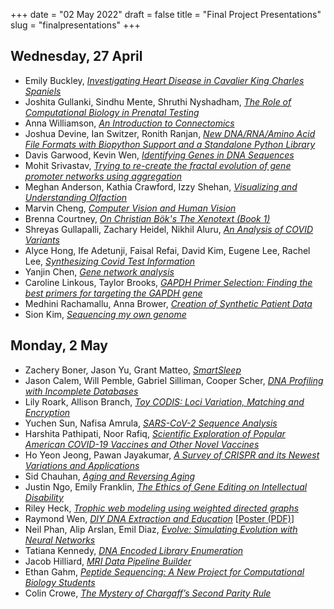 +++
date = "02 May 2022"
draft = false
title = "Final Project Presentations"
slug = "finalpresentations"
+++


## Wednesday, 27 April

- Emily Buckley, [_Investigating Heart Disease in Cavalier King Charles Spaniels_](https://www.dropbox.com/s/lr5ajd9c39ut9bh/emily-Final%20Project%20Slides.pptx?dl=0)
- Joshita Gullanki, Sindhu Mente, Shruthi Nyshadham, [_The Role of Computational Biology in Prenatal Testing_](https://www.dropbox.com/s/p8k46hiv8kjdo3e/shruti-CompBioFinalPresentation.pdf?dl=0)
- Anna Williamson, [_An Introduction to Connectomics_](https://www.dropbox.com/s/aqzk5l1hm3zvzsh/An_Introduction_to_Connectomics.pdf?dl=0)
- Joshua Devine, Ian Switzer, Ronith Ranjan, [_New DNA/RNA/Amino Acid File Formats with Biopython Support and a Standalone Python Library_](https://docs.google.com/presentation/d/1yTIyPk-WoluXkXlk82EeLNXu7kNfhDF9mfibI3uHveQ/edit#slide=id.p)
- Davis Garwood, Kevin Wen, [_Identifying Genes in DNA Sequences_](https://www.dropbox.com/s/ky3n88yzoqs2cu4/davis-Methodology_of_Gene_Prediction.html?dl=0)
- Mohit Srivastav, [_Trying to re-create the fractal evolution of gene promoter networks using aggregation_](https://www.dropbox.com/s/exazvcibl2tlpmm/mohit-final_presentation.pdf?dl=0)
- Meghan Anderson, Kathia Crawford, Izzy Shehan, [_Visualizing and Understanding Olfaction_](https://www.dropbox.com/s/tdegjvpp5u874iy/izzy-Computational%20Biology%20Final%20Project.pdf?dl=0)
- Marvin Cheng, [_Computer Vision and Human Vision_](https://marvinhcheng.github.io/computervision-vs-humanvision/)
- Brenna Courtney, [_On Christian Bök's The Xenotext (Book 1)_](https://www.dropbox.com/s/grzd6mstr1r577x/On%20Christian%20B%C3%B6k%E2%80%99s%20The%20Xenotext.pptx?dl=0)
- Shreyas Gullapalli, Zachary Heidel, Nikhil Aluru, [_An Analysis of COVID Variants_](https://docs.google.com/presentation/d/1-UWFMbLZMC0KKZg1R1trn0oOZRFsuWzkZqRWa5VZ6Tw/edit)
- Alyce Hong, Ife Adetunji, Faisal Refai, David Kim, Eugene Lee, Rachel Lee, [_Synthesizing Covid Test Information_](https://main.dwy70vyb5n1wo.amplifyapp.com/index.html)
- Yanjin Chen, [_Gene network analysis_](https://kindly-makeup-889.notion.site/Gene-regulatory-network-analysis-6165690cd6ce44568d3192aba07af173)
- Caroline Linkous, Taylor Brooks, [_GAPDH Primer Selection: Finding the best primers for targeting the GAPDH gene_](https://www.dropbox.com/s/nhug32l4qd70jaz/taylor-CS%20FINAL%20Presentation%20.pdf?dl=0)
- Medhini Rachamallu, Anna Brower, [_Creation of Synthetic Patient Data_](https://www.dropbox.com/s/9mnrarrlo7ib7oq/medhini-Final%20Project%20Presentation.pptx?dl=0)
- Sion Kim, [_Sequencing my own genome_](https://www.dropbox.com/s/udjm5ngd0v5ejuf/sion-Final%20Presentation%20-%20Cracking%20the%20code.pptx?dl=0)

## Monday, 2 May

- Zachery Boner, Jason Yu, Grant Matteo, [_SmartSleep_](https://docs.google.com/presentation/d/1NHjNfMTbI8bEbo0J98xF8isiB7Vit32W_vayDz2tDTE/edit?usp=sharing)
- Jason Calem, Will Pemble, Gabriel Silliman, Cooper Scher, [_DNA Profiling with Incomplete Databases_](https://www.dropbox.com/s/xpkd9ehz4v2tzvo/jason-DNA%20Profiling%20Presentation.pptx?dl=0)
- Lily Roark, Allison Branch, [_Toy CODIS: Loci Variation, Matching and Encryption_](https://docs.google.com/presentation/d/1e1q9U8M09v92XAAbBMW6yhSCJDTYKKE1lBFssw5aN1Q/edit?usp=sharing)
- Yuchen Sun, Nafisa Amrula, [_SARS-CoV-2 Sequence Analysis_](https://www.dropbox.com/s/53ivhralkkrlr3r/yuchen-nafisa-Bio_computing_final_project_slide.pptx?dl=0)
- Harshita Pathipati, Noor Rafiq, [_Scientific Exploration of Popular American COVID-19 Vaccines and Other Novel Vaccines_](https://www.dropbox.com/s/shpnbv360nyo230/harshita-CS4501_Vaccine%20Presentation%20Final.pptx?dl=0)
- Ho Yeon Jeong, Pawan Jayakumar, [_A Survey of CRISPR and its Newest Variations and Applications_](https://en.wikipedia.org/wiki/CRISPR_gene_editing)
- Sid Chauhan, [_Aging and Reversing Aging_](https://sidc95.github.io/Aging/)
- Justin Ngo, Emily Franklin, [_The Ethics of Gene Editing on Intellectual Disability_](https://www.dropbox.com/s/ddr6vsz3vgcia17/Emily_Justin_Presentation.pptx?dl=0)
- Riley Heck, [_Trophic web modeling using weighted directed graphs_](https://trophicmodelingusingweighteddi.godaddysites.com/)
- Raymond Wen, [_DIY DNA Extraction and Education_](https://docs.google.com/presentation/d/1iAK43fWd-8FrdFeewfcZnMw-pC1086SnUvtj7mW1jLk/edit?usp=sharing) [[Poster (PDF)](https://www.dropbox.com/s/uykxtrbqyq1h46u/Genetic%20Testing-3.pdf?dl=0)]
- Neil Phan, Alip Arslan, Emil Diaz, [_Evolve: Simulating Evolution with Neural Networks_](https://www.dropbox.com/s/dyl9qswj9qm7u1i/Simulating%20Evolution%20with%20Neural%20Networks.pptx?dl=0)
- Tatiana Kennedy, [_DNA Encoded Library Enumeration_](https://www.dropbox.com/s/o3xcyjnz5kmxg8r/tatiana-DNA%20Encoded%20Chemical%20Libraries.pptx?dl=0)
- Jacob Hilliard, [_MRI Data Pipeline Builder_](https://docs.google.com/presentation/d/14nrn5AUE7fcxxew2zWtZgdUlo9OUXZcWggNAmBsVN18/edit?usp=sharing)
- Ethan Gahm, [_Peptide Sequencing: A New Project for Computational Biology Students_](https://colab.research.google.com/drive/1QtSX9ujOZoLIj4B5W-m_gpMEki4pUHlp?usp=sharing)
- Colin Crowe, [_The Mystery of Chargaff’s Second Parity Rule_](https://www.dropbox.com/s/kzxbi1dituhi6yg/colin-csbio_final_pres.pptx?dl=0)


